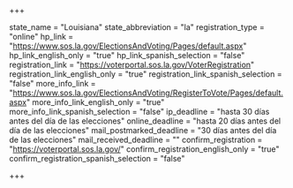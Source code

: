 +++

state_name = "Louisiana"
state_abbreviation = "la"
registration_type = "online"
hp_link = "https://www.sos.la.gov/ElectionsAndVoting/Pages/default.aspx"
hp_link_english_only = "true"
hp_link_spanish_selection = "false"
registration_link = "https://voterportal.sos.la.gov/VoterRegistration"
registration_link_english_only = "true"
registration_link_spanish_selection = "false"
more_info_link = "https://www.sos.la.gov/ElectionsAndVoting/RegisterToVote/Pages/default.aspx"
more_info_link_english_only = "true"
more_info_link_spanish_selection = "false"
ip_deadline = "hasta 30 días antes del día de las elecciones"
online_deadline = "hasta 20 días antes del día de las elecciones"
mail_postmarked_deadline = "30 días antes del día de las elecciones"
mail_received_deadline = ""
confirm_registration = "https://voterportal.sos.la.gov/"
confirm_registration_english_only = "true"
confirm_registration_spanish_selection = "false"

+++